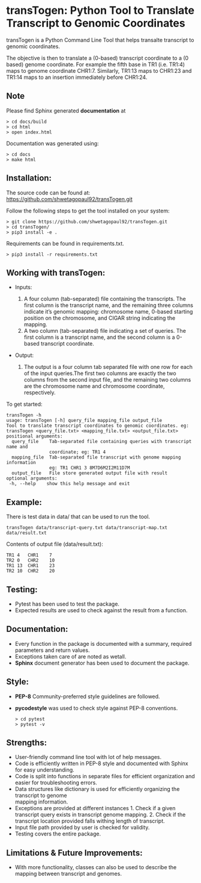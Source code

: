 transTogen: Python Tool to Translate Transcript to Genomic Coordinates
======================================================================

transTogen is a Python Command Line Tool that helps transalte transcript to genomic coordinates.

The objective is then to translate a (0-based) transcript coordinate to a (0 based) genome coordinate. For example the fifth base in TR1 (i.e. TR1:4) maps to genome coordinate CHR1:7. Similarly, TR1:13 maps to CHR1:23 and TR1:14 maps to an insertion immediately before CHR1:24.

**Note**
--------

Please find Sphinx generated **documentation** at

    > cd docs/build 
    > cd html
    > open index.html 

Documentation was generated using: 

    > cd docs
    > make html 

Installation:
-------------

The source code can be found at: <https://github.com/shwetagopaul92/transTogen.git>

Follow the following steps to get the tool installed on your system:

    > git clone https://github.com/shwetagopaul92/transTogen.git
    > cd transTogen/
    > pip3 install -e .

Requirements can be found in requirements.txt.

    > pip3 install -r requirements.txt

Working with transTogen:
------------------------
- Inputs:

  1. A four column (tab-separated) file containing the transcripts. The first column is the transcript name, and the remaining three columns indicate it’s genomic mapping: chromosome name, 0-based starting position on the chromosome, and CIGAR string indicating the mapping.
  2. A two column (tab-separated) file indicating a set of queries. The first column is a transcript name, and the second column is a 0-based transcript coordinate.

- Output:
  1. The output is a four column tab separated file with one row for each of the input
     queries.The first two columns are exactly the two columns from the second input file, and the remaining two columns are the chromosome name and chromosome coordinate, respectively.

To get started:


    transTogen -h
    usage: transTogen [-h] query_file mapping_file output_file
    Tool to translate transcript coordinates to genomic coordinates. eg:
    transTogen <query_file.txt> <mapping_file.txt> <output_file.txt>
    positional arguments:
      query_file    Tab-separated file containing queries with transcript name and
                    coordinate; eg: TR1 4
      mapping_file  Tab-separated file transcript with genome mapping information
                    eg: TR1 CHR1 3 8M7D6M2I2M11D7M
      output_file   File store generated output file with result
    optional arguments:
     -h, --help    show this help message and exit


**Example:**
------------

There is test data in data/ that can be used to run the tool.

    transTogen data/transcript-query.txt data/transcript-map.txt data/result.txt

Contents of output file (data/result.txt):

    TR1	4	CHR1	7
    TR2	0	CHR2	10
    TR1	13	CHR1	23
    TR2	10	CHR2	20

Testing:
--------
- Pytest has been used to test the package.
- Expected results are used to check against the result from a function.


Documentation:
--------------
- Every function in the package is documented with a summary, required parameters and return values.
- Exceptions taken care of are noted as wetall.
- **Sphinx** document generator has been used to document the package.

Style:
-----
- **PEP-8** Community-preferred style guidelines are followed.
- **pycodestyle** was used to check style against PEP-8 conventions.

      > cd pytest 
      > pytest -v 
Strengths:
----------
- User-friendly command line tool with lot of help messages.
- Code is efficiently written in PEP-8 style and documented with Sphinx for easy understanding.
- Code is split into functions in separate files for efficient organization and
  easier for troubleshooting errors.
- Data structures like dictionary is used for efficiently organizing the transcript to genome   
  mapping information.
- Exceptions are provided at different instances
      1. Check if a given transcript query exists
         in transcript genome mapping.
      2. Check if the transcript location provided
         falls withing length of transcript.
- Input file path provided by user is checked for validity.
- Testing covers the entire package.

Limitations & Future Improvements:
----------------------------------
- With more functionality, classes can also be used to describe the mapping
  between transcript and genomes.
